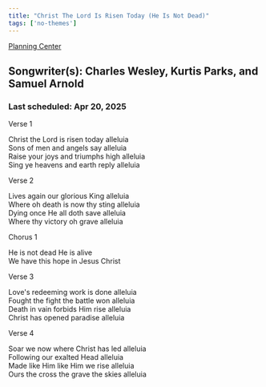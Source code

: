 ```yaml
---
title: "Christ The Lord Is Risen Today (He Is Not Dead)"
tags: ['no-themes']
---
```


[Planning Center](https://services.planningcenteronline.com/songs/13692291)

## Songwriter(s): Charles Wesley, Kurtis Parks, and Samuel Arnold
### Last scheduled: Apr 20, 2025          

Verse 1  
  
Christ the Lord is risen today alleluia  
Sons of men and angels say alleluia  
Raise your joys and triumphs high alleluia  
Sing ye heavens and earth reply alleluia  
  
Verse 2  
  
Lives again our glorious King alleluia  
Where oh death is now thy sting alleluia  
Dying once He all doth save alleluia  
Where thy victory oh grave alleluia  
  
Chorus 1  
  
He is not dead He is alive  
We have this hope in Jesus Christ  
  
Verse 3  
  
Love's redeeming work is done alleluia  
Fought the fight the battle won alleluia  
Death in vain forbids Him rise alleluia  
Christ has opened paradise alleluia  
  
Verse 4  
  
Soar we now where Christ has led alleluia  
Following our exalted Head alleluia  
Made like Him like Him we rise alleluia  
Ours the cross the grave the skies alleluia
